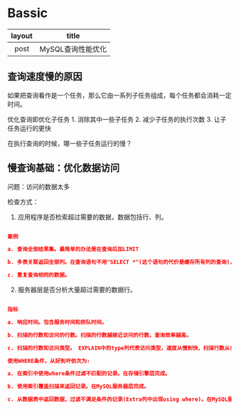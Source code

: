 # Bassic

|   layout   |    title   |
|:----------:|:----------:|
|   post     | MySQL查询性能优化 |

## 查询速度慢的原因

如果把查询看作是一个任务，那么它由一系列子任务组成，每个任务都会消耗一定时间。

优化查询即优化子任务 1. 消除其中一些子任务 2. 减少子任务的执行次数 3. 让子任务运行的更快

在执行查询的时候，哪一些子任务运行的慢？

## 慢查询基础：优化数据访问

问题：访问的数据太多

检查方式：

1. 应用程序是否检索超过需要的数据，数据包括行、列。


```json

案例

a. 查询全部结果集。最简单的办法是在查询后加LIMIT

b. 多表关联返回全部列。在查询语句不用"SELECT *"(这个语句的代价是缓存所有列的查询)，而用需要的字段。

c. 重复查询相同的数据。

```

2. 服务器层是否分析大量超过需要的数据行。


```json

指标

a. 响应时间。包含服务时间和排队时间。

b. 扫描的行数和访问的行数。扫描的行数越接近访问的行数，查询效率越高。

c. 扫描的行数和访问类型。 EXPLAIN中的type列代表访问类型，速度从慢到快、扫描行数从多到少包括全表扫描、索引扫描、范围扫描、唯一索引查询、常数引用。

使用WHERE条件，从好到坏依次为:

a. 在索引中使用where条件过滤不匹配的记录。在存储引擎层完成。

b. 使用索引覆盖扫描来返回记录。在MySQL服务器层完成。

c. 从数据表中返回数据，过滤不满足条件的记录(Extra列中出现using where)。在MySQL服务器层完成。


```

